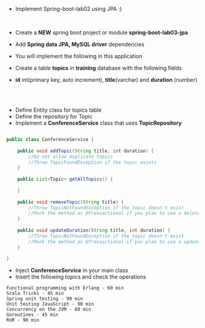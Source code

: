 * Implement Spring-boot-lab02 using JPA :)

<br/>

* Create a __NEW__ spring boot project or module __spring-boot-lab03-jpa__
* Add __Spring data JPA, MySQL driver__ dependencies
* You will implement the following in this application


* Create a table __topics__ in __training__ database with the following fields
* __id__ int(primary key, auto increment), __title__(varchar) and __duration__ (number)

<br/>

<br/>

* Define Entity class for topics table
* Define the repository for Topic
* Implement a __ConferenceService__ class that uses __TopicRepository__

``` java 

public class ConferenceService {
	
	public void addTopic(String title, int duration) {
		//Do not allow duplicate topics
		//Throw TopicFoundException if the topic exists
	}
	
	public List<Topic> getAllTopics() {
	
	} 
	
	public void removeTopic(String title) {
		//Throw TopicNotFoundException if the topic doesn't exist
		//Mark the method as @Transactional if you plan to use a delete query
	}
	
	public void updateDuration(String title, int duration) {
		//Throw TopicNotFoundException if the topic doesn't exist
		//Mark the method as @Transactional if you plan to use a update query
	}
	
}

```

* Inject __ConferenceService__ in your main class
* Insert the following topics and check the operations

```
Functional programming with Erlang - 60 min
Scala Tricks - 45 min
Spring unit testing - 90 min
Unit testing JavaScript - 90 min
Concurrency on the JVM - 60 min
Goroutines - 45 min
RoR - 90 min
```